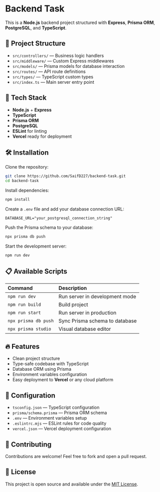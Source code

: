 
# Backend Task

This is a **Node.js** backend project structured with **Express**, **Prisma ORM**, **PostgreSQL**, and **TypeScript**.

## 📂 Project Structure

- `src/controllers/` — Business logic handlers  
- `src/middleware/` — Custom Express middlewares  
- `src/models/` — Prisma models for database interaction  
- `src/routes/` — API route definitions  
- `src/types/` — TypeScript custom types  
- `src/index.ts` — Main server entry point

## 🚀 Tech Stack

- **Node.js** + **Express**
- **TypeScript**
- **Prisma ORM**
- **PostgreSQL**
- **ESLint** for linting
- **Vercel** ready for deployment

## 🛠️ Installation

Clone the repository:

```bash
git clone https://github.com/SaifD227/backend-task.git
cd backend-task
```

Install dependencies:

```bash
npm install
```

Create a `.env` file and add your database connection URL:

```env
DATABASE_URL="your_postgresql_connection_string"
```

Push the Prisma schema to your database:

```bash
npx prisma db push
```

Start the development server:

```bash
npm run dev
```

## 📋 Available Scripts

| Command | Description |
|:---|:---|
| `npm run dev` | Run server in development mode |
| `npm run build` | Build project |
| `npm run start` | Run server in production |
| `npx prisma db push` | Sync Prisma schema to database |
| `npx prisma studio` | Visual database editor |

## 🔥 Features

- Clean project structure
- Type-safe codebase with TypeScript
- Database ORM using Prisma
- Environment variables configuration
- Easy deployment to **Vercel** or any cloud platform

## 📄 Configuration

- `tsconfig.json` — TypeScript configuration
- `prisma/schema.prisma` — Prisma ORM schema
- `.env` — Environment variables setup
- `.eslintrc.mjs` — ESLint rules for code quality
- `vercel.json` — Vercel deployment configuration

## 🤝 Contributing

Contributions are welcome! Feel free to fork and open a pull request.

## 📃 License

This project is open source and available under the [MIT License](LICENSE).
